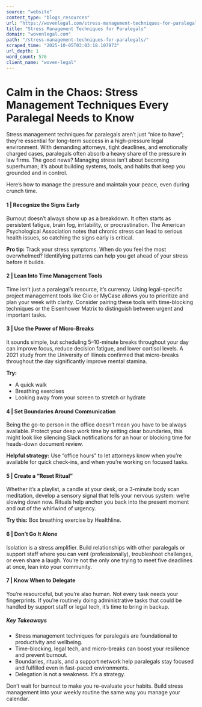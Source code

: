 ```yaml
---
source: "website"
content_type: "blogs_resources"
url: "https://wovenlegal.com/stress-management-techniques-for-paralegals/"
title: "Stress Management Techniques for Paralegals"
domain: "wovenlegal.com"
path: "/stress-management-techniques-for-paralegals/"
scraped_time: "2025-10-05T03:03:18.107973"
url_depth: 1
word_count: 576
client_name: "woven-legal"
---
```


# Calm in the Chaos: Stress Management Techniques Every Paralegal Needs to Know

Stress management techniques for paralegals aren’t just “nice to have”; they’re essential for long-term success in a high-pressure legal environment. With demanding attorneys, tight deadlines, and emotionally charged cases, paralegals often absorb a heavy share of the pressure in law firms. The good news? Managing stress isn’t about becoming superhuman; it’s about building systems, tools, and habits that keep you grounded and in control.

Here’s how to manage the pressure and maintain your peace, even during crunch time.

#### **1 | Recognize the Signs Early**

Burnout doesn’t always show up as a breakdown. It often starts as persistent fatigue, brain fog, irritability, or procrastination. The American Psychological Association notes that chronic stress can lead to serious health issues, so catching the signs early is critical.

**Pro tip:** Track your stress symptoms. When do you feel the most overwhelmed? Identifying patterns can help you get ahead of your stress before it builds.

#### **2 | Lean Into Time Management Tools**

Time isn’t just a paralegal’s resource, it’s currency. Using legal-specific project management tools like Clio or MyCase allows you to prioritize and plan your week with clarity. Consider pairing these tools with time-blocking techniques or the Eisenhower Matrix to distinguish between urgent and important tasks.

#### **3 | Use the Power of Micro-Breaks**

It sounds simple, but scheduling 5–10-minute breaks throughout your day can improve focus, reduce decision fatigue, and lower cortisol levels. A 2021 study from the University of Illinois confirmed that micro-breaks throughout the day significantly improve mental stamina.

**Try:**

*   A quick walk
*   Breathing exercises
*   Looking away from your screen to stretch or hydrate

#### **4 | Set Boundaries Around Communication**

Being the go-to person in the office doesn’t mean you have to be always available. Protect your deep work time by setting clear boundaries, this might look like silencing Slack notifications for an hour or blocking time for heads-down document review.

**Helpful strategy:** Use “office hours” to let attorneys know when you’re available for quick check-ins, and when you’re working on focused tasks.

#### **5 | Create a “Reset Ritual”**

Whether it’s a playlist, a candle at your desk, or a 3-minute body scan meditation, develop a sensory signal that tells your nervous system: we’re slowing down now. Rituals help anchor you back into the present moment and out of the whirlwind of urgency.

**Try this:** Box breathing exercise by Healthline.

#### **6 | Don’t Go It Alone**

Isolation is a stress amplifier. Build relationships with other paralegals or support staff where you can vent (professionally), troubleshoot challenges, or even share a laugh. You’re not the only one trying to meet five deadlines at once, lean into your community.

#### **7 | Know When to Delegate**

You’re resourceful, but you’re also human. Not every task needs your fingerprints. If you’re routinely doing administrative tasks that could be handled by support staff or legal tech, it’s time to bring in backup.

##### Key Takeaways

*   Stress management techniques for paralegals are foundational to productivity and wellbeing.
*   Time-blocking, legal tech, and micro-breaks can boost your resilience and prevent burnout.
*   Boundaries, rituals, and a support network help paralegals stay focused and fulfilled even in fast-paced environments.
*   Delegation is not a weakness. It’s a strategy.

Don’t wait for burnout to make you re-evaluate your habits. Build stress management into your weekly routine the same way you manage your calendar.